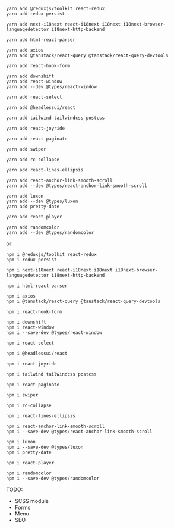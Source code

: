     yarn add @reduxjs/toolkit react-redux
    yarn add redux-persist

    yarn add next-i18next react-i18next i18next i18next-browser-languagedetector i18next-http-backend

    yarn add html-react-parser

    yarn add axios
    yarn add @tanstack/react-query @tanstack/react-query-devtools

    yarn add react-hook-form

    yarn add downshift
    yarn add react-window
    yarn add --dev @types/react-window

    yarn add react-select

    yarn add @headlessui/react

    yarn add tailwind tailwindcss postcss

    yarn add react-joyride

    yarn add react-paginate

    yarn add swiper

    yarn add rc-collapse

    yarn add react-lines-ellipsis

    yarn add react-anchor-link-smooth-scroll
    yarn add --dev @types/react-anchor-link-smooth-scroll

    yarn add luxon
    yarn add --dev @types/luxon
    yarn add pretty-date

    yarn add react-player

    yarn add randomcolor
    yarn add --dev @types/randomcolor

or

    npm i @reduxjs/toolkit react-redux
    npm i redux-persist

    npm i next-i18next react-i18next i18next i18next-browser-languagedetector i18next-http-backend

    npm i html-react-parser

    npm i axios
    npm i @tanstack/react-query @tanstack/react-query-devtools

    npm i react-hook-form

    npm i downshift
    npm i react-window
    npm i --save-dev @types/react-window

    npm i react-select

    npm i @headlessui/react

    npm i react-joyride

    npm i tailwind tailwindcss postcss

    npm i react-paginate

    npm i swiper

    npm i rc-collapse

    npm i react-lines-ellipsis

    npm i react-anchor-link-smooth-scroll
    npm i --save-dev @types/react-anchor-link-smooth-scroll

    npm i luxon
    npm i --save-dev @types/luxon
    npm i pretty-date

    npm i react-player

    npm i randomcolor
    npm i --save-dev @types/randomcolor

TODO:

- SCSS module
- Forms
- Menu
- SEO
